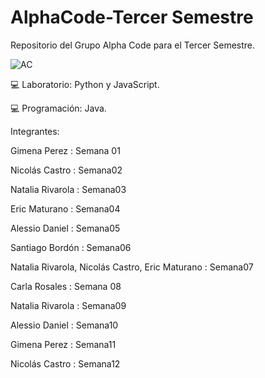 # AlphaCode-Tercer Semestre
Repositorio del Grupo Alpha Code para el Tercer Semestre.

![AC](https://user-images.githubusercontent.com/113073790/234140028-4ff97926-97ee-4ae4-ac7f-7bc66e26ad02.jpeg)

💻 Laboratorio: Python y JavaScript.

💻 Programación: Java.

Integrantes:

Gimena Perez : Semana 01

Nicolás Castro : Semana02

Natalia Rivarola : Semana03

Eric Maturano : Semana04

Alessio Daniel : Semana05

Santiago Bordón : Semana06

Natalia Rivarola, Nicolás Castro, Eric Maturano : Semana07

Carla Rosales : Semana 08

Natalia Rivarola : Semana09

Alessio Daniel : Semana10

Gimena Perez : Semana11

Nicolás Castro : Semana12
